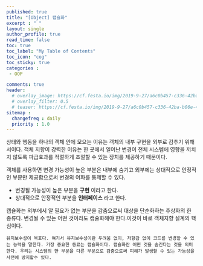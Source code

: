 ```yaml
---
published: true
title: "[Object] 캡슐화"
excerpt : " "
layout: single
author_profile: true
read_time: false
toc: true
toc_label: "My Table of Contents"
toc_icon: "cog"
toc_sticky: true
categories :
 - OOP

comments: true
header:
  # overlay_image: https://cf.festa.io/img/2019-9-27/a6c0b457-c336-42ba-b06e-462de90ada91.jpg
  # overlay_filter: 0.5
  # teaser: https://cf.festa.io/img/2019-9-27/a6c0b457-c336-42ba-b06e-462de90ada91.jpg
sitemap :
  changefreq : daily
  priority : 1.0
---
```

  
  
상태와 행동을 하나의 객체 안에 모으는 이유는 객체의 내부 구현을 외부로 감추기 위해서이다. 객체 지향이 강력한 이유는 한 곳에서 일어난 변경이 전체 시스템에 영향을 끼치지 않도록 파급효과를 적절하게 조절할 수 있는 장치를 제공하기 때문이다.

객체를 사용하면  변경 가능성이 높은 부분은 내부에 숨기고 외부에는 상대적으로 안정적인 부분만 제공함으로써 변경의 여파를 통제할 수 있다.

- 변경될 가능성이 높은 부분을 __구현__ 이라고 한다.
- 상대적으로 안정적인 부분을 __인터페이스__ 라고 한다.

캡슐화는 외부에서 알 필요가 없는 부분을 감춤으로써 대상을 단순화하는 추상화의 한 종류다. 변경될 수 있는 어떤 것이라도 캡슐화해야 한다.이것이 바로 객체지향 설계의 핵심이다.

~~~
유지보수성이 목표다. 여기서 유지보수성이란 두려움 없이, 저항감 없이 코드를 변경할 수 있는 능력을 말한다. 가장 중요한 동료는 캡슐화이다. 캡슐화란 어떤 것을 숨긴다는 것을 의미한다. 우리는 시스템의 한 부분을 다른 부분으로 감춤으로써 피해가 발생할 수 있는 가능성을 사전에 방지할수 있다.
~~~

